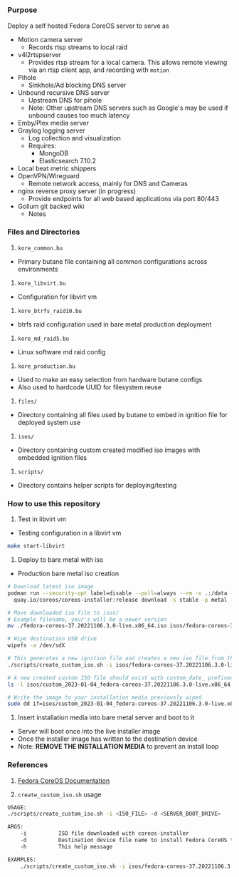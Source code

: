 #

### Purpose

Deploy a self hosted Fedora CoreOS server to serve as
  * Motion camera server
    * Records rtsp streams to local raid
  * v4l2rtspserver
    * Provides rtsp stream for a local camera. This allows remote viewing via an rtsp client app, and recording with `motion`
  * Pihole
    * Sinkhole/Ad blocking DNS server
  * Unbound recursive DNS server
    * Upstream DNS for pihole
    * Note: Other upstream DNS servers such as Google's may be used if unbound causes too much latency
  * Emby/Plex media server
  * Graylog logging server
    * Log collection and visualization
    * Requires:
      * MongoDB
      * Elasticsearch 7.10.2
  * Local beat metric shippers
  * OpenVPN/Wireguard
    * Remote network access, mainly for DNS and Cameras
  * nginx reverse proxy server (in progress)
    * Provide endpoints for all web based applications via port 80/443
  * Gollum git backed wiki
    * Notes

### Files and Directories

1. `kore_common.bu`
  * Primary butane file containing all common configurations across environments
1. `kore_libvirt.bu`
  * Configuration for libvirt vm
1. `kore_btrfs_raid10.bu`
  * btrfs raid configuration used in bare metal production deployment
1. `kore_md_raid5.bu`
  * Linux software md raid config
1. `kore_production.bu`
  * Used to make an easy selection from hardware butane configs
  * Also used to hardcode UUID for filesystem reuse
1. `files/`
  * Directory containing all files used by butane to embed in ignition file for deployed system use
1. `isos/`
  * Directory containing custom created modified iso images with embedded ignition files
1. `scripts/`
  * Directory contains helper scripts for deploying/testing

### How to use this repository

1. Test in libvirt vm
  * Testing configuration in a libvirt vm
  ```bash
  make start-libvirt
  ```
1. Deploy to bare metal with iso
  * Production bare metal iso creation
  ```bash
  # Download latest iso image
  podman run --security-opt label=disable --pull=always --rm -v .:/data -w /data \
    quay.io/coreos/coreos-installer:release download -s stable -p metal -f iso

  # Move downloaded iso file to isos/
  # Example filename, your's will be a newer version
  mv ./fedora-coreos-37.20221106.3.0-live.x86_64.iso isos/fedora-coreos-37.20221106.3.0-live.x86_64.iso

  # Wipe destination USB drive
  wipefs -a /dev/sdX

  # This generates a new ignition file and creates a new iso file from the default
  ./scripts/create_custom_iso.sh -i isos/fedora-coreos-37.20221106.3.0-live.x86_64.iso -d /dev/nvme0n1

  # A new created custom ISO file should exist with custom_date_ prefixed
  ls -l isos/custom_2023-01-04_fedora-coreos-37.20221106.3.0-live.x86_64.iso

  # Write the image to your installation media previously wiped
  sudo dd if=isos/custom_2023-01-04_fedora-coreos-37.20221106.3.0-live.x86_64.iso of=/dev/sdc status=progress bs=1M
  ```
1. Insert installation media into bare metal server and boot to it
  * Server will boot once into the live installer image
  * Once the installer image has written to the destination device
  * Note: **REMOVE THE INSTALLATION MEDIA** to prevent an install loop

### References

1. [Fedora CoreOS Documentation](https://docs.fedoraproject.org/en-US/fedora-coreos/)

1. `create_custom_iso.sh` usage
```bash
USAGE:
./scripts/create_custom_iso.sh -i <ISO_FILE> -d <SERVER_BOOT_DRIVE>

ARGS:
    -i          ISO file downloaded with coreos-installer
    -d          Destination device file name to install Fedora CoreOS to when booting custom ISO image
    -h          This help message

EXAMPLES:
    ./scripts/create_custom_iso.sh -i isos/fedora-coreos-37.20221106.3.0-live.x86_64.iso -d /dev/nvme0n1
```
